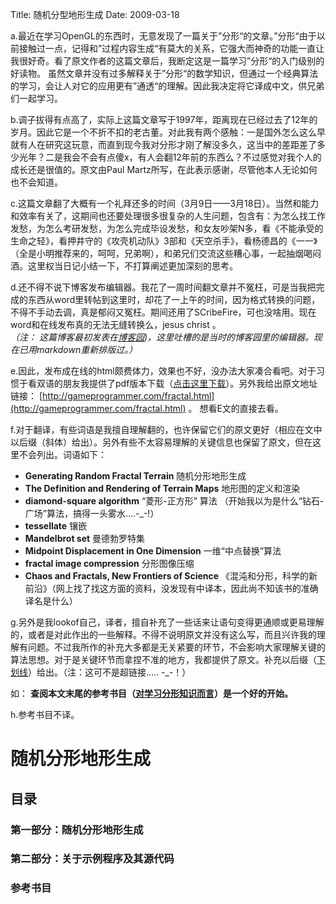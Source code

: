 Title: 随机分型地形生成
Date: 2009-03-18

a.最近在学习OpenGL的东西时，无意发现了一篇关于”分形“的文章。”分形“由于以前接触过一点，记得和”过程内容生成“有莫大的关系，它强大而神奇的功能一直让我很好奇。看了原文作者的这篇文章后，我断定这是一篇学习”分形“的入门级别的好读物。 虽然文章并没有过多解释关于”分形“的数学知识，但通过一个经典算法的学习，会让人对它的应用更有”通透“的理解。因此我决定将它译成中文，供兄弟们一起学习。

b.调子拔得有点高了，实际上这篇文章写于1997年，距离现在已经过去了12年的岁月。因此它是一个不折不扣的老古董。对此我有两个感触：一是国外怎么这么早就有人在研究这玩意，而直到现今我对分形才刚了解没多久，这当中的差距差了多少光年？二是我会不会有点傻x，有人会翻12年前的东西么？不过感觉对我个人的成长还是很值的。原文由Paul Martz所写，在此表示感谢，尽管他本人无论如何也不会知道。

c.这篇文章翻了大概有一个礼拜还多的时间（3月9日——3月18日）。当然和能力和效率有关了，这期间也还要处理很多很复杂的人生问题，包含有：为怎么找工作发愁，为怎么考研发愁，为怎么完成毕设发愁，和女友吵架N多，看《不能承受的生命之轻》，看押井守的《攻壳机动队》3部和《天空杀手》，看杨德昌的《一一》（全是小明推荐来的，呵呵，兄弟啊），和弟兄们交流这些糟心事，一起抽烟喝闷酒。这里权当日记小结一下，不打算阐述更加深刻的思考。

d.还不得不说下博客发布编辑器。我花了一周时间翻文章并不冤枉，可是当我把完成的东西从word里转帖到这里时，却花了一上午的时间，因为格式转换的问题，不得不手动去调，真是郁闷又冤枉。期间还用了SCribeFire，可也没啥用。现在word和在线发布真的无法无缝转换么，jesus christ 。    
_（注： 这篇博客最初发表在[博客园](http://www.cnblogs.com/lookof/archive/2009/03/18/1415259.html))，这里吐槽的是当时的博客园里的编辑器。现在已用markdown重新排版过。）_

e.因此，发布成在线的html颇费体力，效果也不好，没办法大家凑合看吧。对于习惯于看双语的朋友我提供了pdf版本下载（[点击这里下载](http://files.cnblogs.com/files/lookof/fractal.pdf)）。另外我给出原文地址链接： [http://gameprogrammer.com/fractal.html](http://gameprogrammer.com/fractal.html) 。 想看E文的直接去看。

f.对于翻译，有些词语是我擅自理解翻的，也许保留它们的原文更好（相应在文中以后缀（斜体）给出）。另外有些不太容易理解的关键信息也保留了原文，但在这里不会列出。词语如下：

* **Generating Random Fractal Terrain**   随机分形地形生成    
* **The Definition and Rendering of Terrain Maps**  地形图的定义和渲染    
* **diamond-square algorithm**  “菱形-正方形” 算法 （开始我以为是什么“钻石-广场”算法，搞得一头雾水....-_-!）    
* **tessellate** 镶嵌    
* **Mandelbrot set**  曼德勃罗特集    
* **Midpoint Displacement in One Dimension**  一维“中点替换”算法    
* **fractal image compression**  分形图像压缩    
* **Chaos and Fractals, New Frontiers of Science**  《混沌和分形，科学的新前沿》（网上找了找这方面的资料，没发现有中译本，因此尚不知该书的准确译名是什么）    

g.另外是我lookof自己，译者，擅自补充了一些话来让语句变得更通顺或更易理解的，或者是对此作出的一些解释。不得不说明原文并没有这么写，而且兴许我的理解有问题。不过我所作的补充大多都是无关紧要的环节，不会影响大家理解关键的算法思想。对于是关键环节而拿捏不准的地方，我都提供了原文。补充以后缀（<u>下划线</u>）给出。（注：这可不是超链接..... -_-！）    

如： **查阅本文末尾的参考书目（<u>对学习分形知识而言</u>）是一个好的开始。**

h.参考书目不译。

<p></p>
<p></p>
<p></p>


# 随机分形地形生成
    
## 目录
### 第一部分：随机分形地形生成
### 第二部分：关于示例程序及其源代码
### 参考书目
